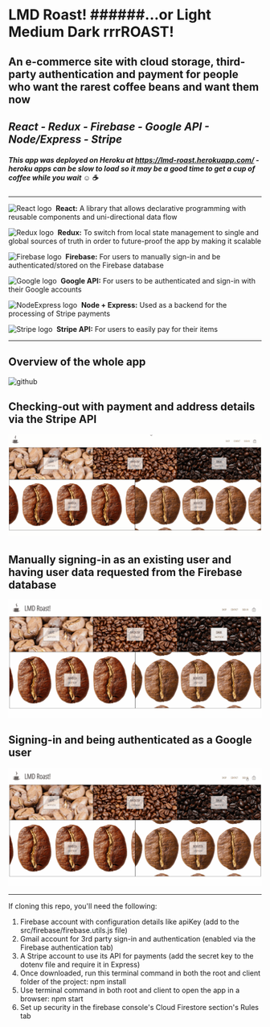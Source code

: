 # LMD Roast!  ######...or Light Medium Dark rrrROAST!

## An e-commerce site with cloud storage, third-party authentication and payment for people who want the rarest coffee beans and want them now
*React - Redux - Firebase - Google API - Node/Express - Stripe*
---
##### This app was deployed on Heroku at https://lmd-roast.herokuapp.com/ - heroku apps can be slow to load so it may be a good time to get a cup of coffee while you wait :relaxed: :coffee:
---
![React logo](https://img.icons8.com/plasticine/40/000000/react.png)&nbsp;&nbsp;**React:** A library that allows declarative programming with reusable components and uni-directional data flow

![Redux logo](https://img.icons8.com/color/30/000000/redux.png)&nbsp;&nbsp;**Redux:** To switch from local state management to single and global sources of truth in order to future-proof the app by making it scalable

![Firebase logo](https://img.icons8.com/color/30/000000/firebase.png)&nbsp;&nbsp;**Firebase:** For users to manually sign-in and be authenticated/stored on the Firebase database

![Google logo](https://img.icons8.com/color/30/000000/google-logo.png)&nbsp;&nbsp;**Google API:** For users to be authenticated and sign-in with their Google accounts

![NodeExpress logo](https://img.icons8.com/color/40/000000/nodejs.png)&nbsp;&nbsp;**Node + Express:** Used as a backend for the processing of Stripe payments

![Stripe logo](https://img.icons8.com/fluent/30/000000/stripe.png)&nbsp;&nbsp;**Stripe API:** For users to easily pay for their items

---
## Overview of the whole app
![github](https://github.com/aliamk/LMD-Roast-Redux-Selectors/blob/master/readme_assets/cofffee_beans_whole_app.gif)

## Checking-out with payment and address details via the Stripe API
![github](https://github.com/aliamk/LMD-Roast-Redux-Selectors/blob/master/readme_assets/cofffee_beans_checkout.gif)

## Manually signing-in as an existing user and having user data requested from the Firebase database
![github](https://github.com/aliamk/LMD-Roast-Redux-Selectors/blob/master/readme_assets/cofffee_beans_manual_sign_in.gif)

## Signing-in and being authenticated as a Google user
![github](https://github.com/aliamk/LMD-Roast-Redux-Selectors/blob/master/readme_assets/cofffee_beans_google_sign_in.gif)

---

If cloning this repo, you'll need the following:
1. Firebase account with configuration details like apiKey (add to the src/firebase/firebase.utils.js file)
1. Gmail account for 3rd party sign-in and authentication (enabled via the Firebase authentication tab)
1. A Stripe account to use its API for payments (add the secret key to the dotenv file and require it in Express)
1. Once downloaded, run this terminal command in both the root and client folder of the project:  npm install
1. Use terminal command in both root and client to open the app in a browser:  npm start
1. Set up security in the firebase console's Cloud Firestore section's Rules tab
